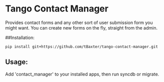 Tango Contact Manager
=====

Provides contact forms and any other sort of user submission form you might want. You can create new forms on the fly, straight from the admin.

##Installation:

    pip install git+https://github.com/tBaxter/tango-contact-manager.git


## Usage:
Add 'contact_manager' to your installed apps, then run syncdb or migrate.

